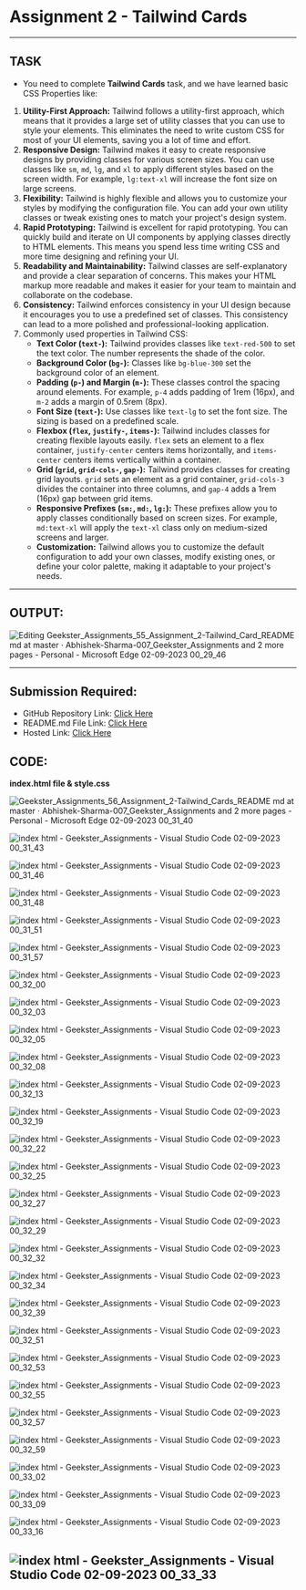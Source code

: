 # Assignment 2 - Tailwind Cards
---
## TASK 
- You need to complete **Tailwind Cards** task, and we have learned basic CSS Properties like:
1. **Utility-First Approach:** Tailwind follows a utility-first approach, which means that it provides a large set of utility classes that you can use to style your elements. This eliminates the need to write custom CSS for most of your UI elements, saving you a lot of time and effort.
2. **Responsive Design:** Tailwind makes it easy to create responsive designs by providing classes for various screen sizes. You can use classes like `sm`, `md`, `lg`, and `xl` to apply different styles based on the screen width. For example, `lg:text-xl` will increase the font size on large screens.
3. **Flexibility:** Tailwind is highly flexible and allows you to customize your styles by modifying the configuration file. You can add your own utility classes or tweak existing ones to match your project's design system.
4. **Rapid Prototyping:** Tailwind is excellent for rapid prototyping. You can quickly build and iterate on UI components by applying classes directly to HTML elements. This means you spend less time writing CSS and more time designing and refining your UI.
5. **Readability and Maintainability:** Tailwind classes are self-explanatory and provide a clear separation of concerns. This makes your HTML markup more readable and makes it easier for your team to maintain and collaborate on the codebase.
6. **Consistency:** Tailwind enforces consistency in your UI design because it encourages you to use a predefined set of classes. This consistency can lead to a more polished and professional-looking application.
7. Commonly used properties in Tailwind CSS:
   - **Text Color (`text-`):** Tailwind provides classes like `text-red-500` to set the text color. The number represents the shade of the color.
   - **Background Color (`bg-`):** Classes like `bg-blue-300` set the background color of an element.
   - **Padding (`p-`) and Margin (`m-`):** These classes control the spacing around elements. For example, `p-4` adds padding of 1rem (16px), and `m-2` adds a margin of 0.5rem (8px).
   - **Font Size (`text-`):** Use classes like `text-lg` to set the font size. The sizing is based on a predefined scale.
   - **Flexbox (`flex`, `justify-`, `items-`):** Tailwind includes classes for creating flexible layouts easily. `flex` sets an element to a flex container, `justify-center` centers items horizontally, and `items-center` centers items vertically within a container.
   - **Grid (`grid`, `grid-cols-`, `gap-`):** Tailwind provides classes for creating grid layouts. `grid` sets an element as a grid container, `grid-cols-3` divides the container into three columns, and `gap-4` adds a 1rem (16px) gap between grid items.
   - **Responsive Prefixes (`sm:`, `md:`, `lg:`):** These prefixes allow you to apply classes conditionally based on screen sizes. For example, `md:text-xl` will apply the `text-xl` class only on medium-sized screens and larger.
   - **Customization:** Tailwind allows you to customize the default configuration to add your own classes, modify existing ones, or define your color palette, making it adaptable to your project's needs.
---
## OUTPUT:

![Editing Geekster_Assignments_55_Assignment_2-Tailwind_Card_README md at master · Abhishek-Sharma-007_Geekster_Assignments and 2 more pages - Personal - Microsoft​ Edge 02-09-2023 00_29_46](https://github.com/Abhishek-Sharma-007/Geekster_Assignments/assets/84591804/088702c3-a825-4939-a22d-81fdd6ca2567)

---
## Submission Required:
- GitHub Repository Link: [Click Here](https://github.com/Abhishek-Sharma-007/Geekster_Assignments/tree/master/56_Assignment_2-Tailwind_Cards)
- README.md File Link: [Click Here](https://github.com/Abhishek-Sharma-007/Geekster_Assignments/blob/master/56_Assignment_2-Tailwind_Cards/README.md)
- Hosted Link: [Click Here](https://abhishek-sharma-007.github.io/Geekster_Assignments/56_Assignment_2-Tailwind_Cards/index.html)

## CODE:

**index.html file & style.css**

![Geekster_Assignments_56_Assignment_2-Tailwind_Cards_README md at master · Abhishek-Sharma-007_Geekster_Assignments and 2 more pages - Personal - Microsoft​ Edge 02-09-2023 00_31_40](https://github.com/Abhishek-Sharma-007/Geekster_Assignments/assets/84591804/c8808be5-0a9e-429d-9410-a62ddf6711fb)

![index html - Geekster_Assignments - Visual Studio Code 02-09-2023 00_31_43](https://github.com/Abhishek-Sharma-007/Geekster_Assignments/assets/84591804/36f953d0-ee33-4e71-b136-dd66ad549945)

![index html - Geekster_Assignments - Visual Studio Code 02-09-2023 00_31_46](https://github.com/Abhishek-Sharma-007/Geekster_Assignments/assets/84591804/d41a2597-c834-447c-b71c-c07a866f9b5d)

![index html - Geekster_Assignments - Visual Studio Code 02-09-2023 00_31_48](https://github.com/Abhishek-Sharma-007/Geekster_Assignments/assets/84591804/23731472-c418-460a-964b-b366e4bce987)

![index html - Geekster_Assignments - Visual Studio Code 02-09-2023 00_31_51](https://github.com/Abhishek-Sharma-007/Geekster_Assignments/assets/84591804/bb89baf8-ac0a-421b-9ab8-e7eedafc71a3)

![index html - Geekster_Assignments - Visual Studio Code 02-09-2023 00_31_57](https://github.com/Abhishek-Sharma-007/Geekster_Assignments/assets/84591804/61d7955f-93cc-4571-9fe9-6043327d450a)

![index html - Geekster_Assignments - Visual Studio Code 02-09-2023 00_32_00](https://github.com/Abhishek-Sharma-007/Geekster_Assignments/assets/84591804/c8051bcf-deb5-4b53-8e78-0f3547f5c680)

![index html - Geekster_Assignments - Visual Studio Code 02-09-2023 00_32_03](https://github.com/Abhishek-Sharma-007/Geekster_Assignments/assets/84591804/c7b82de7-4406-4a1f-994f-70ee6a9f9fd3)

![index html - Geekster_Assignments - Visual Studio Code 02-09-2023 00_32_05](https://github.com/Abhishek-Sharma-007/Geekster_Assignments/assets/84591804/5ce0d001-c8a9-4601-ad4f-8ee869c60dd7)

![index html - Geekster_Assignments - Visual Studio Code 02-09-2023 00_32_08](https://github.com/Abhishek-Sharma-007/Geekster_Assignments/assets/84591804/2dffde76-9bb3-4c1f-8c5a-a2327ac50891)

![index html - Geekster_Assignments - Visual Studio Code 02-09-2023 00_32_13](https://github.com/Abhishek-Sharma-007/Geekster_Assignments/assets/84591804/01a94542-07e4-4e6b-99c3-9648f7c247b2)

![index html - Geekster_Assignments - Visual Studio Code 02-09-2023 00_32_19](https://github.com/Abhishek-Sharma-007/Geekster_Assignments/assets/84591804/aa75da0b-bd70-466e-92fd-d0f5cfe4b820)

![index html - Geekster_Assignments - Visual Studio Code 02-09-2023 00_32_22](https://github.com/Abhishek-Sharma-007/Geekster_Assignments/assets/84591804/033ba1fa-60c6-47f9-af91-208c5c95faf9)

![index html - Geekster_Assignments - Visual Studio Code 02-09-2023 00_32_25](https://github.com/Abhishek-Sharma-007/Geekster_Assignments/assets/84591804/86762f33-531b-425c-95ab-d563dba56fa7)

![index html - Geekster_Assignments - Visual Studio Code 02-09-2023 00_32_27](https://github.com/Abhishek-Sharma-007/Geekster_Assignments/assets/84591804/7dc95c02-e240-42ea-a5f5-def80468356c)

![index html - Geekster_Assignments - Visual Studio Code 02-09-2023 00_32_29](https://github.com/Abhishek-Sharma-007/Geekster_Assignments/assets/84591804/4f45cbb2-8c39-456b-9a16-d0e56dd39c45)

![index html - Geekster_Assignments - Visual Studio Code 02-09-2023 00_32_32](https://github.com/Abhishek-Sharma-007/Geekster_Assignments/assets/84591804/c4db045c-9f04-44e1-962d-76775f8029bc)

![index html - Geekster_Assignments - Visual Studio Code 02-09-2023 00_32_34](https://github.com/Abhishek-Sharma-007/Geekster_Assignments/assets/84591804/3ef08fd3-4561-4cc9-9f3a-e05f55a91383)

![index html - Geekster_Assignments - Visual Studio Code 02-09-2023 00_32_39](https://github.com/Abhishek-Sharma-007/Geekster_Assignments/assets/84591804/cd42082d-5aeb-4cbe-9259-0ed755cf6983)

![index html - Geekster_Assignments - Visual Studio Code 02-09-2023 00_32_51](https://github.com/Abhishek-Sharma-007/Geekster_Assignments/assets/84591804/06a11f11-ca84-4177-aa73-ee05519c409c)

![index html - Geekster_Assignments - Visual Studio Code 02-09-2023 00_32_53](https://github.com/Abhishek-Sharma-007/Geekster_Assignments/assets/84591804/902bfa15-e041-495a-88e1-9153b41e7ec3)

![index html - Geekster_Assignments - Visual Studio Code 02-09-2023 00_32_55](https://github.com/Abhishek-Sharma-007/Geekster_Assignments/assets/84591804/bc522632-562b-48be-a9f2-156ac78042d1)

![index html - Geekster_Assignments - Visual Studio Code 02-09-2023 00_32_57](https://github.com/Abhishek-Sharma-007/Geekster_Assignments/assets/84591804/d8f7f90e-e73a-44e6-97d2-ab74b2fbe390)

![index html - Geekster_Assignments - Visual Studio Code 02-09-2023 00_32_59](https://github.com/Abhishek-Sharma-007/Geekster_Assignments/assets/84591804/890d426e-65da-4255-a22d-9f0710dce997)

![index html - Geekster_Assignments - Visual Studio Code 02-09-2023 00_33_02](https://github.com/Abhishek-Sharma-007/Geekster_Assignments/assets/84591804/ee4ae20b-fef8-435e-936e-ba6e2f1cc4ce)

![index html - Geekster_Assignments - Visual Studio Code 02-09-2023 00_33_09](https://github.com/Abhishek-Sharma-007/Geekster_Assignments/assets/84591804/0f0c7847-f7a0-49eb-9d08-a7c6f555fa28)

![index html - Geekster_Assignments - Visual Studio Code 02-09-2023 00_33_16](https://github.com/Abhishek-Sharma-007/Geekster_Assignments/assets/84591804/f87a64bd-9237-4ca1-9356-bc646b6dd25c)

![index html - Geekster_Assignments - Visual Studio Code 02-09-2023 00_33_33](https://github.com/Abhishek-Sharma-007/Geekster_Assignments/assets/84591804/eb031dac-5989-4ab9-8a22-d1026abf7a63)
---
